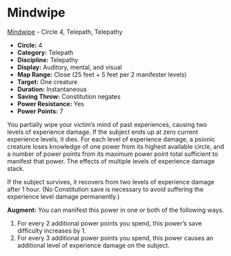 # Mindwipe

[Mindwipe](/Psionics/M/Mindwipe.md) - Circle 4, Telepath, Telepathy

- **Circle:** 4
- **Category:** Telepath
- **Discipline:** Telepathy
- **Display:** Auditory, mental, and visual
- **Map Range:** Close (25 feet + 5 feet per 2 manifester levels)
- **Target:** One creature
- **Duration:** Instantaneous
- **Saving Throw:** Constitution negates
- **Power Resistance:** Yes
- **Power Points:** 7

You partially wipe your victim’s mind of past experiences, causing two levels of experience damage. If the subject ends up at zero current experience levels, it dies. For each level of experience damage, a psionic creature loses knowledge of one power from its highest available circle, and a number of power points from its maximum power point total sufficient to manifest that power. The effects of multiple levels of experience damage stack.

If the subject survives, it recovers from two levels of experience damage after 1 hour. (No Constitution save is necessary to avoid suffering the experience level damage permanently.)

**Augment:** You can manifest this power in one or both of the following ways.

1. For every 2 additional power points you spend, this power’s save difficulty increases by 1.
2. For every 3 additional power points you spend, this power causes an additional level of experience damage on the subject.
